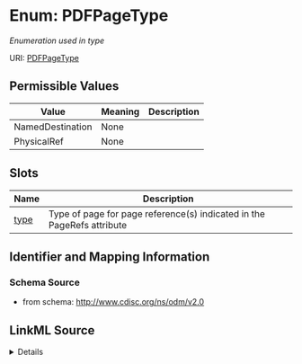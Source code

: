 # Enum: PDFPageType




_Enumeration used in type_



URI: [PDFPageType](PDFPageType)

## Permissible Values

| Value | Meaning | Description |
| --- | --- | --- |
| NamedDestination | None |  |
| PhysicalRef | None |  |




## Slots

| Name | Description |
| ---  | --- |
| [type](type.md) | Type of page for page reference(s) indicated in the PageRefs attribute |






## Identifier and Mapping Information







### Schema Source


* from schema: http://www.cdisc.org/ns/odm/v2.0




## LinkML Source

<details>
```yaml
name: PDFPageType
description: Enumeration used in type
from_schema: http://www.cdisc.org/ns/odm/v2.0
rank: 1000
permissible_values:
  NamedDestination:
    text: NamedDestination
    is_a: PDFPageType
  PhysicalRef:
    text: PhysicalRef
    is_a: PDFPageType

```
</details>
